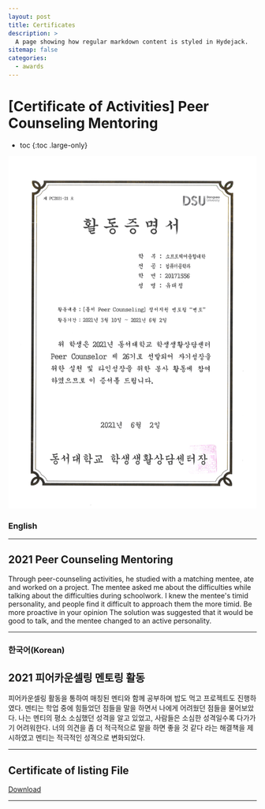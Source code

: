 ```yaml
---
layout: post
title: Certificates
description: >
  A page showing how regular markdown content is styled in Hydejack.
sitemap: false
categories:
  - awards
---
```


# [Certificate of Activities] Peer Counseling Mentoring

* toc
{:toc .large-only}


![screenshot](/assets/img/blog/example-content-peer.png)

### English
---
## 2021 Peer Counseling Mentoring
 Through peer-counseling activities, he studied with a matching mentee, ate and worked on a project. The mentee asked me about the difficulties while talking about the difficulties during schoolwork. I knew the mentee's timid personality, and people find it difficult to approach them the more timid. Be more proactive in your opinion The solution was suggested that it would be good to talk, and the mentee changed to an active personality.
 
---

### 한국어(Korean)
## 2021 피어카운셀링 멘토링 활동
  
  피어카운셀링 활동을 통하여 매칭된 멘티와 함께 공부하며 밥도 먹고 프로젝트도 진행하였다. 멘티는 학업 중에 힘들었던 점들을 말을 하면서 나에게 어려웠던 점들을 물어보았다. 나는 멘티의 평소 소심했던 성격을 알고 있었고, 사람들은 소심한 성격일수록 다가가기 어려워한다. 너의 의견을 좀 더 적극적으로 말을 하면 좋을 것 같다 라는 해결책을 제시하였고 멘티는 적극적인 성격으로 변화되었다.

---

## Certificate of listing File
[Download](https://bit.ly/3mvahFb)

---